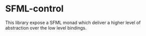 SFML-control
============

This library expose a SFML monad which deliver a higher level of abstraction over the low level bindings.
